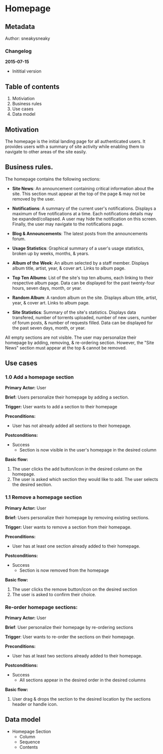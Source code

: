 # Homepage

## Metadata

Author: sneakysneaky

### Changelog

**2015-07-15**

* Inititial version

## Table of contents

1. Motiviation
1. Business rules
1. Use cases
1. Data model

## Motivation

The homepage is the initial landing page for all authenticated users. It provides users with a summary of site activity while enabling them to navigate to other areas of the site easily.

## Business rules.

The homepage contains the following sections:

* **Site News**: An announcement containing critical information about the site. This section must appear at the top of the page & may not be removed by the user.

* **Notifications**: A summary of the current user's notifications. Displays a maximum of five notifications at a time. Each notifications details may be expanded/collapsed. A user may hide the notification on this screen. Finally, the user may navigate to the notifications page.

* **Blog & Announcements**: The latest posts from the announcements forum.

* **Usage Statistics**: Graphical summary of a user's usage statistics, broken up by weeks, months, & years.

* **Album of the Week**: An album selected by a staff member. Displays album title, artist, year, & cover art. Links to album page.

* **Top Ten Albums**: List of the site's top ten albums, each linking to their respective album page. Data can be displayed for the past twenty-four hours, seven days, month, or year.

* **Random Album**: A random album on the site. Displays album title, artist, year, & cover art. Links to album page.

* **Site Statistics**: Summary of the site's statistics. Displays data transfered, number of torrents uploaded, number of new users, number of forum posts, & number of requests filled. Data can be displayed for the past seven days, month, or year.

All empty sections are not visible. The user may personalize their homepage by adding, removing, & re-ordering section. However, the "Site News" section must appear at the top & cannot be removed.

## Use cases

### 1.0 Add a homepage section

**Primary Actor:** User

**Brief:** Users personalize their homepage by adding a section.

**Trigger:** User wants to add a section to their homepage

**Preconditions:**

* User has not already added all sections to their homepage.

**Postconditions:**

* Success
  * Section is now visible in the user's homepage in the desired column

**Basic flow:**

1. The user clicks the add button/icon in the desired column on the homepage.
1. The user is asked which section they would like to add. The user selects the desired section.

### 1.1 Remove a homepage section

**Primary Actor:** User

**Brief:** Users personalize their homepage by removing existing sections.

**Trigger:** User wants to remove a section from their homepage.

**Preconditions:**

* User has at least one section already added to their homepage.

**Postconditions:**

* Success
  * Section is now removed from the homepage

**Basic flow:**

1. The user clicks the remove button/icon on the desired section
1. The user is asked to confirm their choice.

### Re-order homepage sections:

**Primary Actor:** User

**Brief**: User personalize their homepage by re-ordering sections

**Trigger**: User wants to re-order the sections on their homepage.

**Preconditions:**

* User has at least two sections already added to their homepage.

**Postconditions:**

* Success
  * All sections appear in the desired order in the desired columns

**Basic flow:**

1. User drag & drops the section to the desired location by the sections header or handle icon.

## Data model

* Homepage Section
  * Column
  * Sequence
  * Contents

